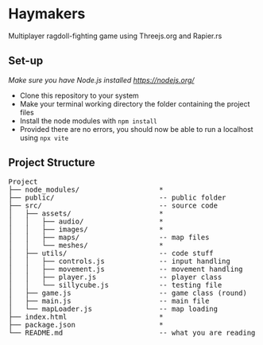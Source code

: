 # Haymakers
Multiplayer ragdoll-fighting game using Threejs.org and Rapier.rs
## Set-up
*Make sure you have Node.js installed https://nodejs.org/*
- Clone this repository to your system
- Make your terminal working directory the folder containing the project files
- Install the node modules with `npm install`
- Provided there are no errors, you should now be able to run a localhost using `npx vite`
## Project Structure
<pre>
Project
├── node_modules/                   *
├── public/                         -- public folder
├── src/                            -- source code
│   ├── assets/                     *
│   │   ├── audio/                  *
│   │   ├── images/                 *
│   │   ├── maps/                   -- map files
│   │   └── meshes/                 *
│   ├── utils/                      -- code stuff
│   │   ├── controls.js             -- input handling
│   │   ├── movement.js             -- movement handling
│   │   ├── player.js               -- player class
│   │   └── sillycube.js            -- testing file
│   ├── game.js                     -- game class (round)
│   ├── main.js                     -- main file
│   └── mapLoader.js                -- map loading
├── index.html                      *
├── package.json                    *
└── README.md                       -- what you are reading
</pre>
